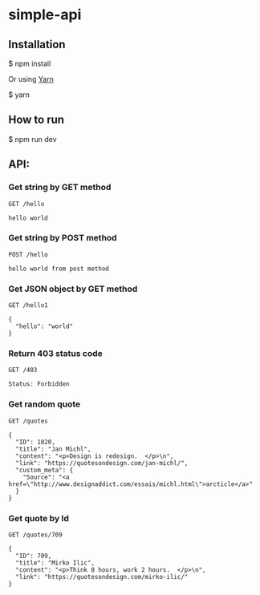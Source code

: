 # simple-api

## Installation

   $ npm install

Or using [Yarn](https://yarnpkg.com)

   $ yarn

## How to run

  $ npm run dev
  
## API:

### Get string by GET method

`GET /hello`

```
hello world
```

### Get string by POST method

`POST /hello`

```
hello world from post method
```

### Get JSON object by GET method

`GET /hello1`

```
{
  "hello": "world"
}
```

### Return 403 status code

`GET /403`

```
Status: Forbidden
```

### Get random quote

`GET /quotes`

```
{
  "ID": 1020,
  "title": "Jan Michl",
  "content": "<p>Design is redesign.  </p>\n",
  "link": "https://quotesondesign.com/jan-michl/",
  "custom_meta": {
    "Source": "<a href=\"http://www.designaddict.com/essais/michl.html\">arcticle</a>"
  }
}
```

### Get quote by Id

`GET /quotes/709`

```
{
  "ID": 709,
  "title": "Mirko Ilic",
  "content": "<p>Think 8 hours, work 2 hours.  </p>\n",
  "link": "https://quotesondesign.com/mirko-ilic/"
}
```
